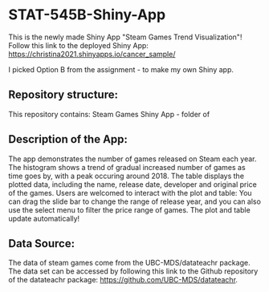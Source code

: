 # STAT-545B-Shiny-App

This is the newly made Shiny App "Steam Games Trend Visualization"!
Follow this link to the deployed Shiny App: https://christina2021.shinyapps.io/cancer_sample/ 

I picked Option B from the assignment - to make my own Shiny app. 

## Repository structure:
This repository contains:
Steam Games Shiny App - folder of 

## Description of the App:
The app demonstrates the number of games released on Steam each year. The histogram shows a trend of gradual increased number of games as time goes by, 
with a peak occuring around 2018. The table displays the plotted data, including the name, release date, developer and original price of the games. 
Users are welcomed to interact with the plot and table: You can drag the slide bar to change the range of release year, and you can also use the select menu 
to filter the price range of games. The plot and table update automatically!

## Data Source:
The data of steam games come from the UBC-MDS/datateachr package. 
The data set can be accessed by following this link to the Github repository of the datateachr package: https://github.com/UBC-MDS/datateachr.


